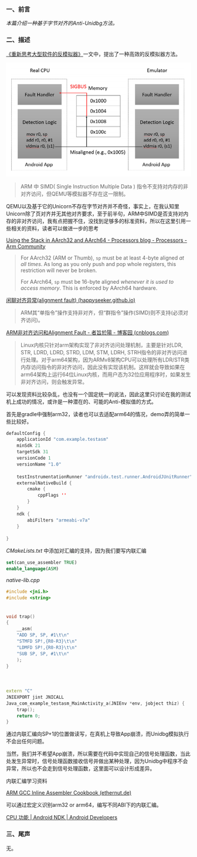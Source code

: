 ### 一、前言

*本篇介绍一种基于字节对齐的Anti-Unidbg方法。*



### 二、描述

[《重新思考大型软件的反模拟器》](https://cysec.kr/publications/emul-detect.pdf)一文中，提出了一种高效的反模拟器方法。

![image-20210922161153371](pics\1.png)

> ARM 中 SIMD( Single Instruction Multiple Data ) 指令不支持对内存的非对齐访问，但QEMU等模拟器不存在这一限制。

QEMU以及基于它的Unicorn不存在字节对齐并不奇怪，事实上，在我认知里Unicorn除了页对齐并无其他对齐要求，至于前半句，ARM中SIMD是否支持对内存的非对齐访问，我有点把握不住，没找到足够多的标准资料，所以在这里引用一些相关的资料，读者可以做进一步的思考

[Using the Stack in AArch32 and AArch64 - Processors blog - Processors - Arm Community](https://community.arm.com/developer/ip-products/processors/b/processors-ip-blog/posts/using-the-stack-in-aarch32-and-aarch64)

> For AArch32 (ARM or Thumb), `sp` must be at least 4-byte aligned *at all times*. As long as you only push and pop whole registers, this restriction will never be broken.
>
> For AArch64, `sp` must be 16-byte aligned *whenever it is used to access memory*. This is enforced by AArch64 hardware.

[闲聊对齐异常(alignment fault) (happyseeker.github.io)](http://happyseeker.github.io/kernel/2016/02/26/about-alignment-fault.html)

> ARM其“单指令”操作支持非对齐，但“群指令”操作(SIMD)则不支持(必须对齐访问)。

[ARM非对齐访问和Alignment Fault - 者旨於陽 - 博客园 (cnblogs.com)](https://www.cnblogs.com/justin-y-lin/p/10100370.html)

>  Linux内核只针对arm架构实现了非对齐访问处理机制，主要是针对LDR, STR, LDRD, LDRD, STRD, LDM, STM, LDRH, STRH指令的非对齐访问进行处理。对于arm64架构，因为ARMv8架构CPU可以处理所有LDR/STR类内存访问指令的非对齐访问，因此没有实现该机制。这样就会导致如果在arm64架构上运行64位Linux内核，而用户态为32位应用程序时，如果发生非对齐访问，则会触发异常。

可以发现资料比较杂乱，也没有一个固定统一的说法，因此这里只讨论在我的测试机上成功的情况，或许是一种潜在的、可能的Anti-模拟值的方式。

首先是gradle中强制arm32，读者也可以去适配arm64的情况，demo弄的简单一些比较好。

```java
defaultConfig {
    applicationId "com.example.testasm"
    minSdk 21
    targetSdk 31
    versionCode 1
    versionName "1.0"

    testInstrumentationRunner "androidx.test.runner.AndroidJUnitRunner"
    externalNativeBuild {
        cmake {
            cppFlags ''
        }
    }
    ndk {
        abiFilters "armeabi-v7a"
    }

}
```

*CMakeLists.txt* 中添加对汇编的支持，因为我们要写内联汇编

```cmake
set(can_use_assembler TRUE)
enable_language(ASM)
```

*native-lib.cpp*

```c++
#include <jni.h>
#include <string>


void trap()
{
    __asm(
    "ADD SP, SP, #1\t\n"
    "STMFD SP!,{R0-R3}\t\n"
    "LDMFD SP!,{R0-R3}\t\n"
    "SUB SP, SP, #1\t\n"
    );
}



extern "C"
JNIEXPORT jint JNICALL
Java_com_example_testasm_MainActivity_a(JNIEnv *env, jobject thiz) {
    trap();
    return 0;
}
```

通过内联汇编向SP+1的位置做读写，在真机上导致App崩溃，而Unidbg模拟执行不会出任何问题。

当然，我们并不希望App崩溃，所以需要在代码中实现自己的信号处理函数，当此处发生异常时，信号处理函数接收信号并做出某种处理，因为Unidbg中程序不会异常，所以也不会走到信号处理函数，这里面可以设计形成差异。

内联汇编学习资料

[ARM GCC Inline Assembler Cookbook (ethernut.de)](http://www.ethernut.de/en/documents/arm-inline-asm.html)

可以通过宏定义识别arm32 or arm64，编写不同ABI下的内联汇编。

[CPU 功能  | Android NDK  | Android Developers](https://developer.android.com/ndk/guides/cpu-features?hl=zh-cn)



### 三、尾声

无。
